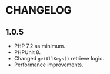 CHANGELOG
=========

1.0.5
-----

 * PHP 7.2 as minimum.
 * PHPUnit 8.
 * Changed `getAllKeys()` retrieve logic.
 * Performance improvements.

